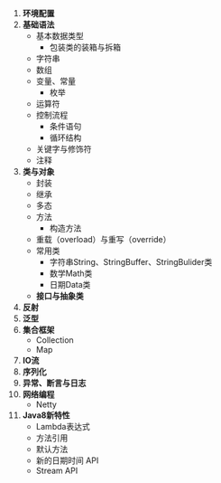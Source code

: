 1. **环境配置**
1. **基础语法**
   - 基本数据类型
     - 包装类的装箱与拆箱
   - 字符串
   - 数组
   - 变量、常量
     - 枚举
   - 运算符
   - 控制流程
     - 条件语句
     - 循环结构
   - 关键字与修饰符
   - 注释
2. **类与对象**
   - 封装
   - 继承
   - 多态
   - 方法
     - 构造方法
   - 重载（overload）与重写（override）
   - 常用类
     - 字符串String、StringBuffer、StringBulider类
     - 数学Math类
     - 日期Data类
   - **接口与抽象类**
4. **反射**
5. **泛型**
6. **集合框架**
   - Collection
   - Map
7. **IO流**
8. **序列化**
9. **异常、断言与日志**
10. **网络编程**
    - Netty
11. **Java8新特性**
    - Lambda表达式
    - 方法引用
    - 默认方法
    - 新的日期时间 API
    - Stream API